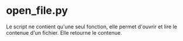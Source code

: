 # open_file.py

Le script ne contient qu'une seul fonction, elle permet d'ouvrir et lire le contenue d'un fichier.
Elle retourne le contenue.